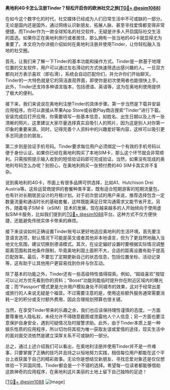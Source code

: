 **奥地利4G卡怎么注册Tinder？轻松开启你的欧洲社交之旅[[TG💪+ @esim1088](https://t.me/s/esim1088)]**

在如今这个数字化的时代，社交媒体已经成为人们日常生活中不可或缺的一部分。无论是国内还是国外，通过网络认识新朋友、拓展人脉、甚至寻找爱情都变得非常便捷。而Tinder作为一款全球知名的社交软件，无疑是许多人开启国际社交生活的首选。如果你正在奥地利旅行或者居住，那么拥有一张当地的4G卡就显得尤为重要了。本文将为你详细介绍如何在奥地利注册并使用Tinder，让你轻松融入当地的社交圈。

首先，让我们来了解一下Tinder的基本功能和操作方式。Tinder是一款基于地理位置的交友软件，用户可以通过左右滑动的方式快速筛选出感兴趣的人。一旦双方都向对方表示喜欢（即右滑），系统会自动匹配你们，并允许你们开始聊天。Tinder的一大特色就是它的简洁直观界面，即使你是初次使用者也能很快上手。此外，Tinder还支持多种语言版本，包括德语、英语等，这为在奥地利使用提供了极大的便利。

接下来，我们来说说在奥地利注册Tinder的具体步骤。第一步当然是下载并安装应用程序。你可以直接从苹果App Store或谷歌Play商店搜索“Tinder”进行下载。安装完成后打开应用，你需要填写一些基本信息，如姓名、出生日期以及上传一张清晰的照片。这里建议大家尽量选择真实且吸引人的照片，因为这是别人对你第一印象的重要来源。同时，记得完善个人资料中的兴趣爱好等内容，这样可以吸引更多志同道合的朋友。

第二步则是验证手机号码。Tinder要求每位用户必须绑定一个有效的手机号码以便于身份认证。如果你已经在奥地利购买了本地SIM卡，那么这个环节就会非常顺利。只需按照提示输入收到的短信验证码即可完成验证。当然，如果没有现成的奥地利号码怎么办呢？别担心，在奥地利购买一张预付费的4G SIM卡其实并不复杂。

说到奥地利的4G卡，市面上有很多品牌可供选择，比如A1、Hutchison Drei Austria等。这些运营商提供的套餐种类丰富，既有适合短期游客的短期流量包，也有针对长期居民设计的月租计划。对于初次尝试的用户来说，推荐选择包含一定数量流量和通话时长的基础套餐，这样既能满足日常沟通需求又能节省开支。另外，随着电子SIM卡（eSIM）技术的发展，现在越来越多的人开始倾向于使用虚拟SIM卡服务，比如我们提到的[TG💪+ @esim1088](https://t.me/s/esim1088)平台。这种方式不仅方便快捷，还能避免传统实体卡带来的麻烦。

接下来谈谈如何正确设置Tinder账号以更好地适应奥地利的生活环境。首先要注意语言选项，默认情况下可能是英文或者其他非本地语言，但为了更自然地融入当地文化氛围，建议切换到德语模式。其次，在设定偏好设置时要根据实际情况调整距离范围和其他条件限制，毕竟奥地利国土面积不大，合适的距离设置有助于提高匹配效率。最后，不要忘了定期更新自己的状态信息，包括位置坐标、活动记录等，这有助于让其他用户更容易找到你并与你互动。

除了基本的功能之外，Tinder还有一些高级特性值得探索。例如，“超级喜欢”按钮可以让对方优先看到你的资料；“Boost”功能则能临时提升你在附近区域内的曝光度；而“Passport”模式更是允许用户模拟身处不同城市的效果，这对于经常出差或旅行的人来说无疑是个福音。不过需要注意的是，使用这些额外服务通常需要消耗一定的积分或支付额外费用，因此合理规划预算也很关键。

当然，在享受Tinder带来的乐趣之余，我们也应该保持理性谨慎的态度。一方面要尊重他人隐私权，未经允许不得随意截图或泄露他人个人信息；另一方面也要注意保护自身安全，遇到可疑情况及时报警求助。此外，由于Tinder本质上是一种娱乐性质的应用程序，所以切勿将其视为唯一获取友谊或爱情的途径，现实生活中的面对面交流依然是建立深厚关系不可或缺的一部分。

总之，通过上述介绍我们可以看出，在奥地利注册并使用Tinder并不是一件难事，只要掌握了正确的技巧并且持之以恒地努力实践，相信每位用户都能在这个平台上收获属于自己的精彩故事。无论你是想结交新朋友、寻找恋爱对象还是仅仅想体验一下异国风情，Tinder都会是一个不错的选择。希望每一位读者都能够借助这款神奇的应用程序，在奥地利这片美丽的土地上留下自己独特的足迹！

[[TG💪+ @esim1088](https://t.me/s/esim1088) ![Image](https://i.postimg.cc/4NQfJmqS/Snipaste-2025-05-13-00-14-12.png)]